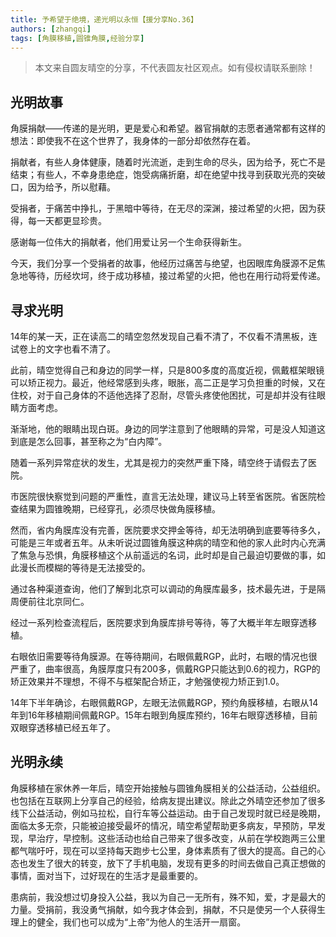 ```yaml
---
title: 予希望于绝境，递光明以永恒【援分享No.36】
authors: [zhangqi]
tags: [角膜移植,圆锥角膜,经验分享]
---
```


> 本文来自圆友晴空的分享，不代表圆友社区观点。如有侵权请联系删除！

## 光明故事

角膜捐献——传递的是光明，更是爱心和希望。器官捐献的志愿者通常都有这样的想法：即使我不在这个世界了，我身体的一部分却依然存在着。

捐献者，有些人身体健康，随着时光流逝，走到生命的尽头，因为给予，死亡不是结束；有些人，不幸身患绝症，饱受病痛折磨，却在绝望中找寻到获取光亮的突破口，因为给予，所以慰藉。

受捐者，于痛苦中挣扎，于黑暗中等待，在无尽的深渊，接过希望的火把，因为获得，每一天都更显珍贵。

感谢每一位伟大的捐献者，他们用爱让另一个生命获得新生。

今天，我们分享一个受捐者的故事，他经历过痛苦与绝望，也因眼库角膜源不足焦急地等待，历经坎坷，终于成功移植，接过希望的火把，他也在用行动将爱传递。

## 寻求光明

14年的某一天，正在读高二的晴空忽然发现自己看不清了，不仅看不清黑板，连试卷上的文字也看不清了。

此前，晴空觉得自己和身边的同学一样，只是800多度的高度近视，佩戴框架眼镜可以矫正视力。最近，他经常感到头疼，眼胀，高二正是学习负担重的时候，又在住校，对于自己身体的不适他选择了忍耐，尽管头疼使他困扰，可是却并没有往眼睛方面考虑。

渐渐地，他的眼睛出现白斑。身边的同学注意到了他眼睛的异常，可是没人知道这到底是怎么回事，甚至称之为“白内障”。

随着一系列异常症状的发生，尤其是视力的突然严重下降，晴空终于请假去了医院。

市医院很快察觉到问题的严重性，直言无法处理，建议马上转至省医院。省医院检查结果为圆锥晚期，已经穿孔，必须尽快做角膜移植。

然而，省内角膜库没有完善，医院要求交押金等待，却无法明确到底要等待多久，可能是三年或者五年。从未听说过圆锥角膜这种病的晴空和他的家人此时内心充满了焦急与恐惧，角膜移植这个从前遥远的名词，此时却是自己最迫切要做的事，如此漫长而模糊的等待是无法接受的。

通过各种渠道查询，他们了解到北京可以调动的角膜库最多，技术最先进，于是隔周便前往北京同仁。

经过一系列检查流程后，医院要求到角膜库排号等待，等了大概半年左眼穿透移植。

右眼依旧需要等待角膜源。在等待期间，右眼佩戴RGP，此时，右眼的情况也很严重了，曲率很高，角膜厚度只有200多，佩戴RGP只能达到0.6的视力，RGP的矫正效果并不理想，不得不与框架配合矫正，才勉强使视力矫正到1.0。

14年下半年确诊，右眼佩戴RGP，左眼无法佩戴RGP，预约角膜移植，右眼从14年到16年移植期间佩戴RGP。15年右眼到角膜库预约，16年右眼穿透移植，目前双眼穿透移植已经五年了。

## 光明永续

角膜移植在家休养一年后，晴空开始接触与圆锥角膜相关的公益活动，公益组织。也包括在互联网上分享自己的经验，给病友提出建议。除此之外晴空还参加了很多线下公益活动，例如马拉松，自行车等公益运动。由于自己发现时就已经是晚期，面临太多无奈，只能被迫接受最坏的情况，晴空希望帮助更多病友，早预防，早发现，早治疗，早控制。这些活动也给自己带来了很多改变，从前在学校跑两三公里都气喘吁吁，现在可以坚持每天跑步七公里，身体素质有了很大的提高。自己的心态也发生了很大的转变，放下了手机电脑，发现有更多的时间去做自己真正想做的事情，面对当下，过好现在的生活才是最重要的。

患病前，我没想过切身投入公益，我以为自己一无所有，殊不知，爱，才是最大的力量。受捐前，我没勇气捐献，如今我才体会到，捐献，不只是使另一个人获得生理上的健全，我们也可以成为“上帝”为他人的生活开一扇窗。
